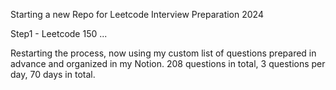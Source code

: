 Starting a new Repo for Leetcode Interview Preparation 2024

Step1 - Leetcode 150
...

Restarting the process, 
now using my custom list of questions prepared in advance and organized in my Notion.
208 questions in total, 3 questions per day, 70 days in total.